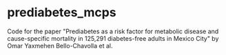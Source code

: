 # prediabetes_mcps
Code for the paper "Prediabetes as a risk factor for metabolic disease and cause-specific mortality in 125,291 diabetes-free adults in Mexico City" by Omar Yaxmehen Bello-Chavolla et al.
